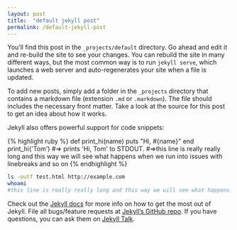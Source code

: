 ```yaml
---
layout: post
title:  "default jekyll post"
permalink: /default-jekyll-post
---
```


You’ll find this post in the `_projects/default` directory. Go ahead and edit it and re-build the site to see your changes. You can rebuild the site in many different ways, but the most common way is to run `jekyll serve`, which launches a web server and auto-regenerates your site when a file is updated.

To add new posts, simply add a folder in the `_projects` directory that contains a markdown file
(extension `.md` or `.markdown`). The file should includes the necessary front matter. Take a look at the source for this post to get an idea about how it works.


Jekyll also offers powerful support for code snippets:

{% highlight ruby %}
def print_hi(name)
  puts "Hi, #{name}"
end
print_hi('Tom')
#=> prints 'Hi, Tom' to STDOUT.
#=>this line is really really long and this way we will see what happens when we run into issues with linebreaks and so on
{% endhighlight %}
``` bash
ls -outf test.html http://example.com
whoami
#this line is really really long and this way we will see what happens when we run into issues with linebreaks and so on
```

Check out the [Jekyll docs][jekyll-docs] for more info on how to get the most out of Jekyll. File all bugs/feature requests at [Jekyll’s GitHub repo][jekyll-gh]. If you have questions, you can ask them on [Jekyll Talk][jekyll-talk].

[jekyll-docs]: https://jekyllrb.com/docs/home
[jekyll-gh]:   https://github.com/jekyll/jekyll
[jekyll-talk]: https://talk.jekyllrb.com/
